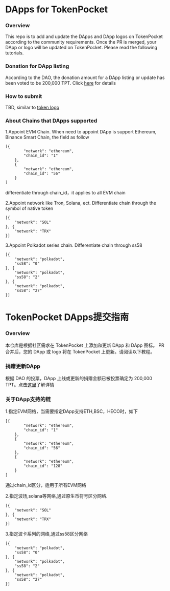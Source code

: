 # DApps for TokenPocket
### Overview
This repo is to add and update the DApps and DApp logos on TokenPocket according to the community requirements. Once the PR is merged, your DApp or logo will be updated on TokenPocket. Please read the following tutorials.

### Donation for DApp listing
According to the DAO, the donation amount for a DApp listing or update has been voted to be 200,000 TPT. Click [here](https://snapshot.org/#/tptdao.eth/proposal/0x3f6f81046588af5a89062de6bea4dc92de67fa380cb1823babcf8dde3415f1ad) for details

### How to submit
TBD, similar to [token logo](https://tphelp.gitbook.io/en/wallet-operation/how-to-submit-a-token-logo)

### About Chains that DApps supported

1.Appoint EVM Chain. When need to appoint DApp is support Ethereum, Binance Smart Chain, the field as follow

```
[{
		"network": "ethereum",
		"chain_id": "1"
	},
	{
		"network": "ethereum",
		"chain_id": "56"
	}
]
```
differentiate through chain_id，it applies to all EVM chain

2.Appoint network like Tron, Solana, ect. Differentiate chain through the symbol of native token

```
[{
	"network": "SOL"
}, {
	"network": "TRX"
}]
```

3.Appoint Polkadot series chain. Differentiate chain through ss58

```
[{
	"network": "polkadot",
	"ss58": "0"
}, {
	"network": "polkadot",
	"ss58": "2"
}, {
	"network": "polkadot",
	"ss58": "27"
}]
```



# TokenPocket DApps提交指南
### Overview
本仓库是根据社区需求在 TokenPocket 上添加和更新 DApp 和 DApp 图标。 PR 合并后，您的 DApp 或 logo 将在 TokenPocket 上更新。请阅读以下教程。

### 捐赠更新DApp 
根据 DAO 的投票，DApp 上线或更新的捐赠金额已被投票确定为 200,000 TPT。点击[这里](https://snapshot.org/#/tptdao.eth/proposal/0x3f6f81046588af5a89062de6bea4dc92de67fa380cb1823babcf8dde3415f1ad)了解详情

### 关于DApp支持的链
1.指定EVM网络，当需要指定DApp支持ETH,BSC，HECO时，如下
```
[{
		"network": "ethereum",
		"chain_id": "1"
	},
	{
		"network": "ethereum",
		"chain_id": "56"
	},
	{
		"network": "ethereum",
		"chain_id": "128"
	}
]
```
通过chain_id区分，适用于所有EVM网络

2.指定波场,solana等网络,通过原生币符号区分网络.
```
[{
	"network": "SOL"
}, {
	"network": "TRX"
}]
```

3.指定波卡系列的网络,通过ss58区分网络
```
[{
	"network": "polkadot",
	"ss58": "0"
}, {
	"network": "polkadot",
	"ss58": "2"
}, {
	"network": "polkadot",
	"ss58": "27"
}]
```